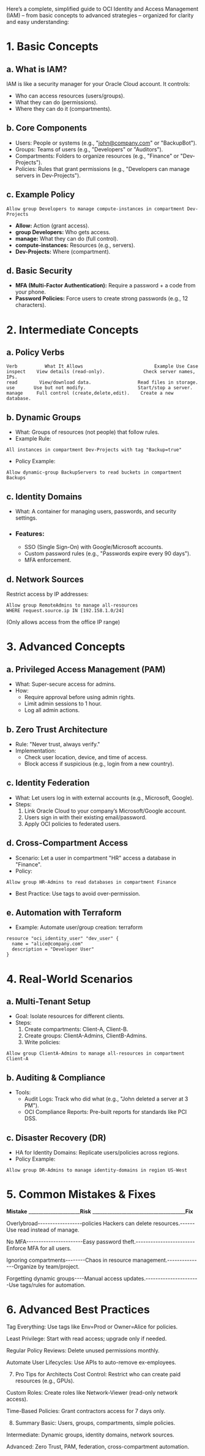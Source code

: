 Here’s a complete, simplified guide to OCI Identity and Access Management (IAM) – from basic concepts to advanced strategies – organized for clarity and easy understanding:

# 1. Basic Concepts
## a. What is IAM?
IAM is like a security manager for your Oracle Cloud account. 
It controls:
* Who can access resources (users/groups).
* What they can do (permissions).
* Where they can do it (compartments).

## b. Core Components
* Users: People or systems (e.g., "john@company.com" or "BackupBot").
* Groups: Teams of users (e.g., "Developers" or "Auditors").
* Compartments: Folders to organize resources (e.g., "Finance" or "Dev-Projects").
* Policies: Rules that grant permissions (e.g., "Developers can manage servers in Dev-Projects").

## c. Example Policy
```
Allow group Developers to manage compute-instances in compartment Dev-Projects
```

- **Allow:** Action (grant access).
- **group Developers:** Who gets access.
- **manage:** What they can do (full control).
- **compute-instances:** Resources (e.g., servers).
- **Dev-Projects:** Where (compartment).

## d. Basic Security
- **MFA (Multi-Factor Authentication):** Require a password + a code from your phone.
- **Password Policies:** Force users to create strong passwords (e.g., 12 characters).

# 2. Intermediate Concepts
## a. Policy Verbs
```
Verb	      What It Allows	                      Example Use Case
inspect	   View details (read-only).	          Check server names, IPs.
read        View/download data.	                Read files in storage.
use	      Use but not modify.	                Start/stop a server.
manage	   Full control (create,delete,edit).	 Create a new database.
```
## b. Dynamic Groups
- What: Groups of resources (not people) that follow rules.
- Example Rule:
```
All instances in compartment Dev-Projects with tag "Backup=true"
```
- Policy Example:
```
Allow dynamic-group BackupServers to read buckets in compartment Backups
```
## c. Identity Domains
- What: A container for managing users, passwords, and security settings.
- ### Features:
   - SSO (Single Sign-On) with Google/Microsoft accounts.
   - Custom password rules (e.g., "Passwords expire every 90 days").
   - MFA enforcement.

## d. Network Sources
Restrict access by IP addresses:
```
Allow group RemoteAdmins to manage all-resources  
WHERE request.source.ip IN [192.158.1.0/24]
```
(Only allows access from the office IP range)

# 3. Advanced Concepts

## a. Privileged Access Management (PAM)
- What: Super-secure access for admins.
- How:
  - Require approval before using admin rights.
  - Limit admin sessions to 1 hour.
  - Log all admin actions.

## b. Zero Trust Architecture
- Rule: "Never trust, always verify."
- Implementation:
  - Check user location, device, and time of access.
  - Block access if suspicious (e.g., login from a new country).

## c. Identity Federation
- What: Let users log in with external accounts (e.g., Microsoft, Google).
- Steps:
  1. Link Oracle Cloud to your company’s Microsoft/Google account.
  2. Users sign in with their existing email/password.
  3. Apply OCI policies to federated users.

## d. Cross-Compartment Access
- Scenario: Let a user in compartment "HR" access a database in "Finance".
- Policy:
```
Allow group HR-Admins to read databases in compartment Finance
```
- Best Practice: Use tags to avoid over-permission.

## e. Automation with Terraform
- Example: Automate user/group creation:
terraform
```
resource "oci_identity_user" "dev_user" {
  name = "alice@company.com"
  description = "Developer User"
}
```

# 4. Real-World Scenarios
## a. Multi-Tenant Setup
- Goal: Isolate resources for different clients.
- Steps:
  1. Create compartments: Client-A, Client-B.
  2. Create groups: ClientA-Admins, ClientB-Admins.
  3. Write policies:
```
Allow group ClientA-Admins to manage all-resources in compartment Client-A
```
## b. Auditing & Compliance
- Tools:
  - Audit Logs: Track who did what (e.g., "John deleted a server at 3 PM").
  - OCI Compliance Reports: Pre-built reports for standards like PCI DSS.

## c. Disaster Recovery (DR)
- HA for Identity Domains: Replicate users/policies across regions.
- Policy Example:
```
Allow group DR-Admins to manage identity-domains in region US-West
```

# 5. Common Mistakes & Fixes
**Mistake** _____________________**Risk** ______________________________________**Fix**

Overlybroad------------------policies Hackers can delete resources.------Use read instead of manage.

No MFA-----------------------Easy password theft.------------------------Enforce MFA for all users.

Ignoring compartments--------Chaos in resource management.---------------Organize by team/project.

Forgetting dynamic groups----Manual access updates.----------------------Use tags/rules for automation.

# 6. Advanced Best Practices
Tag Everything: Use tags like Env=Prod or Owner=Alice for policies.

Least Privilege: Start with read access; upgrade only if needed.

Regular Policy Reviews: Delete unused permissions monthly.

Automate User Lifecycles: Use APIs to auto-remove ex-employees.

7. Pro Tips for Architects
Cost Control: Restrict who can create paid resources (e.g., GPUs).

Custom Roles: Create roles like Network-Viewer (read-only network access).

Time-Based Policies: Grant contractors access for 7 days only.

8. Summary
Basic: Users, groups, compartments, simple policies.

Intermediate: Dynamic groups, identity domains, network sources.

Advanced: Zero Trust, PAM, federation, cross-compartment automation.
